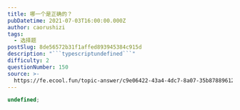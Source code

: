 ```yaml
---
title: 哪一个是正确的？
pubDatetime: 2021-07-03T16:00:00.000Z
author: caorushizi
tags:
  - 选择题
postSlug: 8de56572b31f1affed893945384c915d
description: "```typescriptundefined```"
difficulty: 2
questionNumber: 150
source: >-
  https://fe.ecool.fun/topic-answer/c9e06422-43a4-4dc7-8a07-35b878896123?orderBy=updateTime&order=desc&tagId=32
---
```


```typescript
undefined;
```
